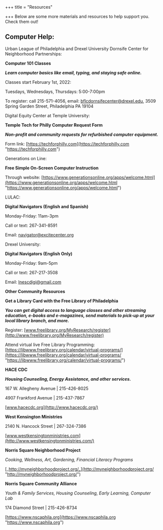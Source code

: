 +++
title = "Resources"

+++
Below are some more materials and resources to help support you. Check them out!

## **Computer Help:**

  
Urban League of Philadelphia and Drexel University Dornsife Center for Neighborhood Partnerships:

**Computer 101 Classes**

**_Learn computer basics like email, typing, and staying safe online._**

Classes start February 1st, 2022:

Tuesdays, Wednesdays, Thursdays: 5:00-7:00pm

To register: call 215-571-4056, email: bflcdornsifecenter@drexel.edu, 3509 Spring Garden Street, Philadelphia PA 19104

  
Digital Equity Center at Temple University:

**Temple Tech for Philly Computer Request Form**

**_Non-profit and community requests for refurbished computer equipment._**

Form link: [https://techforphilly.com](https://techforphilly.com "https://techforphilly.com")

  
Generations on Line:

**Free Simple On-Screen Computer Instruction**

Through website: [https://www.generationsonline.org/apps/welcome.html](https://www.generationsonline.org/apps/welcome.html "https://www.generationsonline.org/apps/welcome.html")

  
LULAC:

**Digital Navigators (English and Spanish)**

Monday-Friday: 11am-3pm

Call or text: 267-341-8591

Email: navigator@excitecenter.org

  
Drexel University:

**Digital Navigators (English Only)**

Monday-Friday: 9am-5pm

Call or text: 267-217-3508

Email: Inescdigi@gmail.com

  
  
**Other Community Resources**

  
**Get a Library Card with the Free Library of Philadelphia**

**_You can get digital access to language classes and other streaming education, e-books and e-magazines, send materials to pick-up at your local library branch, and more._**

Register: [www.freelibrary.org/MyResearch/register](http://www.freelibrary.org/MyResearch/register)

Attend virtual live Free Library Programming: [https://libwww.freelibrary.org/calendar/virtual-programs/](https://libwww.freelibrary.org/calendar/virtual-programs/ "https://libwww.freelibrary.org/calendar/virtual-programs/")

  
**HACE CDC**

**_Housing Counseling, Energy Assistance, and other services._**

167 W. Allegheny Avenue | 215-426-8025

4907 Frankford Avenue | 215-437-7867

[www.hacecdc.org](http://www.hacecdc.org/)

  
**West Kensington Ministries**

2140 N. Hancock Street | 267-324-7386

[www.westkensingtonministries.com](http://www.westkensingtonministries.com/)

  
**Norris Square Neighborhood Project**

_Cooking, Wellness, Art, Gardening, Financial Literacy Programs_

[_http://myneighborhoodproject.org/_](http://myneighborhoodproject.org/ "http://myneighborhoodproject.org/")

  
**Norris Square Community Alliance**

_Youth & Family Services, Housing Counseling, Early Learning, Computer Lab_

174 Diamond Street | 215-426-8734

[https://www.nscaphila.org](https://www.nscaphila.org "https://www.nscaphila.org")